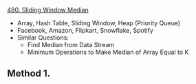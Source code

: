[480. Sliding Window Median](https://leetcode.com/problems/sliding-window-median/description/)

* Array, Hash Table, Sliding Window, Heap (Priority Queue)
* Facebook, Amazon, Flipkart, Snowflake, Spotify
* Similar Questions:
  * Find Median from Data Stream
  * Minimum Operations to Make Median of Array Equal to K


## Method 1. 


